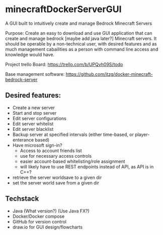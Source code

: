 # minecraftDockerServerGUI
A GUI built to intuitively create and manage Bedrock Minecraft Servers

Purpose: Create an easy to download and use GUI application that can create and manage bedrock [maybe add java later?] Minecraft servers. It should be operable by a non-technical user, with desired features and as much management cabailities as a person with command line access and knowledge would have.

Project trello Board: https://trello.com/b/UPQvh09S/todo

Base management software: https://github.com/itzg/docker-minecraft-bedrock-server

## Desired features:
- Create a new server
- Start and stop server
- Edit server configurations
- Edit server whitelist
- Edit server blacklist
- Backup server at specified intervals (either time-based, or player-enterance based)
- Have microsoft sign-in?
  + Access to account friends list
  + use for necessary access controls
  + easier account-based whitelisting/role assignment
  + will likely have to use REST endpoints instead of API, as API is in C++?
- retrieve the server worldsave to a given dir
- set the server world save from a given dir


## Techstack
- Java (What version?) (Use Java FX?)
- Docker/Docker compose
- GitHub for version control
- draw.io for GUI design/flowcharts

